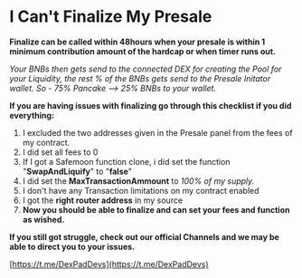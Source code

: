 # I Can't Finalize My Presale

**Finalize can be called within 48hours when your presale is within 1 minimum contribution amount of the hardcap or when timer runs out.**

_Your BNBs then gets send to the connected DEX for creating the Pool for your Liquidity, the rest % of the BNBs gets send to the Presale Initator wallet. So - 75% Pancake --&gt; 25% BNBs to your wallet._

**If you are having issues with finalizing go through this checklist if you did everything:**

1. I excluded the two addresses given in the Presale panel from the fees of my contract.
2. I did set all fees to 0
3. If I got a Safemoon function clone, i did set the function "**SwapAndLiquify**" to "**false**"
4. I did set the **MaxTransactionAmmount** to _100% of my supply._
5. I don't have any Transaction limitations on my contract enabled
6. I got the **right router address** in my source
7. **Now you should be able to finalize and can set your fees and function as wished.**

**If you still got struggle, check out our official Channels and we may be able to direct you to your issues.**

[https://t.me/DexPadDevs](https://t.me/DexPadDevs)


